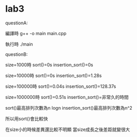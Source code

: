 # lab3
questionA:
  
  編譯時 g++ -o main main.cpp
  
  執行時 ./main
  
questionB:

  size=1000時 sort()=0s insertion_sort()=0s
  
  size=10000時 sort()=0s insertion_sort()=1.28s
  
  size=100000時 sort()=0.04s insertion_sort()=128.37s
  
  size=1000000時 sort()=0.51s insertion_sort()=非常久的時間
  
  

  sort()最高排列次數為n logn  insertion_sort()最高排列次數為n^2
  
  所以用sort()會比較快
  
  在size小的時候差異還比較不明顯 當size成長之後差距就變很大
